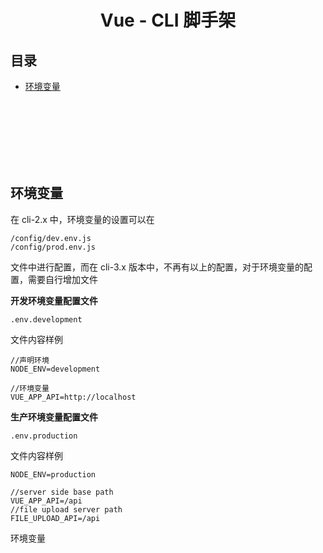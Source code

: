 # <div align="center">Vue - CLI 脚手架</div>

## 目录

- [环境变量](#环境变量)

<br><br><br><br><br><br>

## 环境变量

在 cli-2.x 中，环境变量的设置可以在 

```
/config/dev.env.js
/config/prod.env.js
```

文件中进行配置，而在 cli-3.x 版本中，不再有以上的配置，对于环境变量的配置，需要自行增加文件

**开发环境变量配置文件**

`.env.development`

文件内容样例

```
//声明环境
NODE_ENV=development

//环境变量
VUE_APP_API=http://localhost
```

**生产环境变量配置文件**

`.env.production`

文件内容样例

```
NODE_ENV=production

//server side base path
VUE_APP_API=/api
//file upload server path
FILE_UPLOAD_API=/api
```

环境变量
